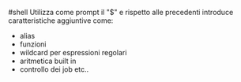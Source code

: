 #shell 
Utilizza come prompt il "$" e rispetto alle precedenti introduce caratteristiche aggiuntive come:
- alias
- funzioni
- wildcard per espressioni regolari
- aritmetica built in
- controllo dei job etc..
